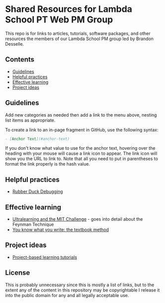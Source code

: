 # Shared Resources for Lambda School PT Web PM Group

This repo is for links to articles, tutorials, software packages, and other resources the members of our Lambda School PM group led by Brandon Desselle.

## Contents

- [Guidelines](#guidelines)
- [Helpful practices](#helpful-practices)
- [Effective learning](#effective-learning)
- [Project ideas](#project-ideas)

## Guidelines

Add new categories as needed then add a link to the menu above, nesting list items as appropriate.

To create a link to an in-page fragment in GitHub, use the following syntax:

```markdown
- [Anchor Text](#anchor-text)
```

If you don't know what value to use for the anchor text, hovering over the heading with your mouse will cause a link icon to appear. The link icon will show you the URL to link to. Note that all you need to put in parentheses to format the link properly is the hash value.

## Helpful practices

- [Rubber Duck Debugging](https://rubberduckdebugging.com/)

## Effective learning

- [Ultralearning and the MIT Challenge](http://calnewport.com/blog/2012/10/26/mastering-linear-algebra-in-10-days-astounding-experiments-in-ultra-learning/) - goes into detail about the Feynman Technique
- [You know what you write: the textbook method](http://calnewport.com/blog/2012/08/10/you-know-what-you-write-the-textbook-method-for-ultra-learning/)

## Project ideas

- [Project-based learning tutorials](https://github.com/tuvtran/project-based-learning)

## License

This is probably unnecessary since this is mostly a list of links, but to the extent any of the content in this repository may be copyrightable I release it into the public domain for any and all legally acceptable use.
